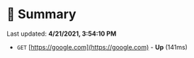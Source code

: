 # 📖 Summary
Last updated: **4/21/2021, 3:54:10 PM**

- `GET` [https://google.com](https://google.com) - **Up** (141ms)
